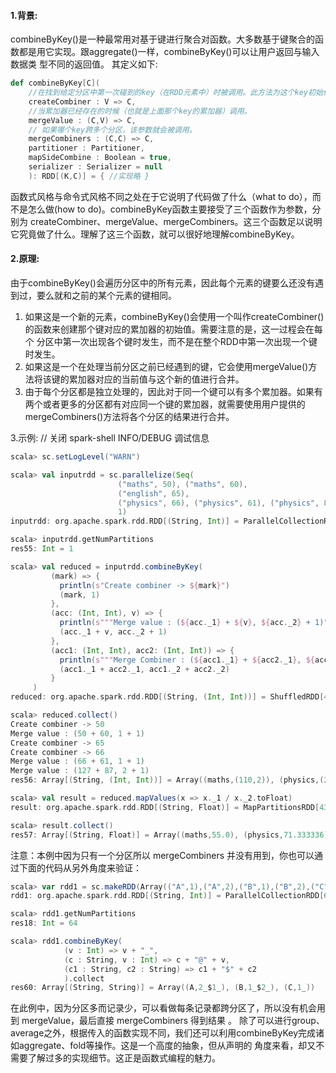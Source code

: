 #### 1.背景:
combineByKey()是一种最常用对基于键进行聚合对函数。大多数基于键聚合的函数都是用它实现。跟aggregate()一样，combineByKey()可以让用户返回与输入数据类
型不同的返回值。
其定义如下:
```scala
def combineByKey[C](
    //在找到给定分区中第一次碰到的key（在RDD元素中）时被调用。此方法为这个key初始化一个累加器。
    createCombiner : V => C,
    //当累加器已经存在的时候（也就是上面那个key的累加器）调用。
    mergeValue : (C,V) => C,
    // 如果哪个key跨多个分区，该参数就会被调用。
    mergeCombiners : (C,C) => C,
    partitioner : Partitioner,
    mapSideCombine : Boolean = true,
    serializer : Serializer = null
    ): RDD[(K,C)] = { //实现略 }
 ```
函数式风格与命令式风格不同之处在于它说明了代码做了什么（what to do），而不是怎么做(how to do)。combineByKey函数主要接受了三个函数作为参数，分别为
createCombiner、mergeValue、mergeCombiners。这三个函数足以说明它究竟做了什么。理解了这三个函数，就可以很好地理解combineByKey。

#### 2.原理:
由于combineByKey()会遍历分区中的所有元素，因此每个元素的键要么还没有遇到过，要么就和之前的某个元素的键相同。
1. 如果这是一个新的元素，combineByKey()会使用一个叫作createCombiner()的函数来创建那个键对应的累加器的初始值。需要注意的是，这一过程会在每个
   分区中第一次出现各个键时发生，而不是在整个RDD中第一次出现一个键时发生。
2. 如果这是一个在处理当前分区之前已经遇到的键，它会使用mergeValue()方法将该键的累加器对应的当前值与这个新的值进行合并。
3. 由于每个分区都是独立处理的，因此对于同一个键可以有多个累加器。如果有两个或者更多的分区都有对应同一个键的累加器，就需要使用用户提供的
   mergeCombiners()方法将各个分区的结果进行合并。

3.示例:
// 关闭 spark-shell INFO/DEBUG 调试信息
```scala
scala> sc.setLogLevel("WARN")

scala> val inputrdd = sc.parallelize(Seq(
                        ("maths", 50), ("maths", 60),
                        ("english", 65),
                        ("physics", 66), ("physics", 61), ("physics", 87)), 
                        1)
inputrdd: org.apache.spark.rdd.RDD[(String, Int)] = ParallelCollectionRDD[41] at parallelize at <console>:27

scala> inputrdd.getNumPartitions                      
res55: Int = 1

scala> val reduced = inputrdd.combineByKey(
         (mark) => {
           println(s"Create combiner -> ${mark}")
           (mark, 1)
         },
         (acc: (Int, Int), v) => {
           println(s"""Merge value : (${acc._1} + ${v}, ${acc._2} + 1)""")
           (acc._1 + v, acc._2 + 1)
         },
         (acc1: (Int, Int), acc2: (Int, Int)) => {
           println(s"""Merge Combiner : (${acc1._1} + ${acc2._1}, ${acc1._2} + ${acc2._2})""")
           (acc1._1 + acc2._1, acc1._2 + acc2._2)
         }
     )
reduced: org.apache.spark.rdd.RDD[(String, (Int, Int))] = ShuffledRDD[42] at combineByKey at <console>:29

scala> reduced.collect()
Create combiner -> 50
Merge value : (50 + 60, 1 + 1)
Create combiner -> 65
Create combiner -> 66
Merge value : (66 + 61, 1 + 1)
Merge value : (127 + 87, 2 + 1)
res56: Array[(String, (Int, Int))] = Array((maths,(110,2)), (physics,(214,3)), (english,(65,1)))

scala> val result = reduced.mapValues(x => x._1 / x._2.toFloat)
result: org.apache.spark.rdd.RDD[(String, Float)] = MapPartitionsRDD[43] at mapValues at <console>:31

scala> result.collect()
res57: Array[(String, Float)] = Array((maths,55.0), (physics,71.333336), (english,65.0))
```

注意：本例中因为只有一个分区所以 mergeCombiners 并没有用到，你也可以通过下面的代码从另外角度来验证：
```scala
scala> var rdd1 = sc.makeRDD(Array(("A",1),("A",2),("B",1),("B",2),("C",1)))
rdd1: org.apache.spark.rdd.RDD[(String, Int)] = ParallelCollectionRDD[64] at makeRDD at :21

scala> rdd1.getNumPartitions    
res18: Int = 64 

scala> rdd1.combineByKey(
            (v : Int) => v + "_",   
            (c : String, v : Int) => c + "@" + v,  
            (c1 : String, c2 : String) => c1 + "$" + c2
            ).collect
res60: Array[(String, String)] = Array((A,2_$1_), (B,1_$2_), (C,1_))
```
在此例中，因为分区多而记录少，可以看做每条记录都跨分区了，所以没有机会用到 mergeValue，最后直接 mergeCombiners  得到结果 。
除了可以进行group、average之外，根据传入的函数实现不同，我们还可以利用combineByKey完成诸如aggregate、fold等操作。这是一个高度的抽象，但从声明的
角度来看，却又不需要了解过多的实现细节。这正是函数式编程的魅力。

